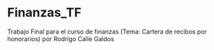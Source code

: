 # Finanzas_TF
Trabajo Final para el curso de finanzas (Tema: Cartera de recibos por honorarios) por Rodrigo Calle Galdos
